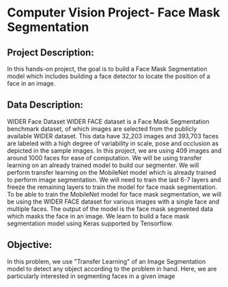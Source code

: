 # Computer Vision Project- Face Mask Segmentation
## Project Description:
In this hands-on project, the goal is to build a Face Mask Segmentation model which includes building a face detector to locate the position of a face in an image.
## Data Description:
WIDER Face Dataset
WIDER FACE dataset is a Face Mask Segmentation benchmark dataset, of which images are selected from the publicly available WIDER dataset. This data have 32,203 images and 393,703 faces are labeled with a high degree of variability in scale, pose and occlusion as depicted in the sample images.
In this project, we are using 409 images and around 1000 faces for ease of computation.
We will be using transfer learning on an already trained model to build our segmenter. We will perform transfer learning on the MobileNet model which is already trained to perform image segmentation. We will need to train the last 6-7 layers and freeze the remaining layers to train the model for face mask segmentation. To be able to train the MobileNet model for face mask segmentation, we will be using the WIDER FACE dataset for various images with a single face and multiple faces. The output of the model is the face mask segmented data which masks the face in an image. We learn to build a face mask segmentation model using Keras supported by Tensorflow.
## Objective:
In this problem, we use "Transfer Learning" of an Image Segmentation model to detect any object according to the problem in hand.
Here, we are particularly interested in segmenting faces in a given image
